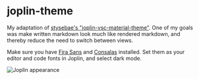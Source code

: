 # joplin-theme

My adaptation of [stysebae's "joplin-vsc-material-theme"](https://github.com/stysebae/joplin-vsc-material-theme). One of my goals was make written markdown look much like rendered markdown, and thereby reduce the need to switch between views.

Make sure you have [Fira Sans](https://fonts.google.com/specimen/Fira+Sans) and [Consalas](https://docs.microsoft.com/en-us/typography/font-list/consolas) installed. Set them as your editor and code fonts in Joplin, and select dark mode.

![Joplin appearance](https://user-images.githubusercontent.com/14853147/151723924-e60098d2-54cd-4c1c-b0d6-ffb404fa700e.png)
